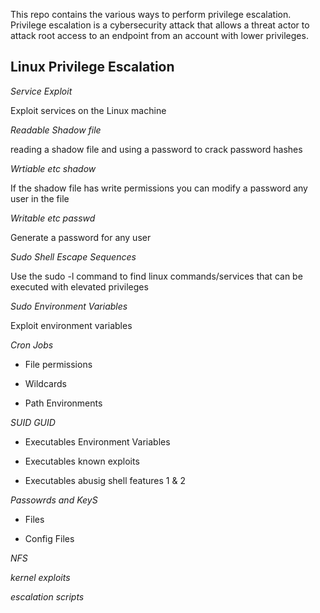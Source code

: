 This repo contains the various ways to perform privilege escalation. Privilege escalation is a cybersecurity attack that allows a threat actor to attack root access to an endpoint from an account with lower privileges. 


## Linux Privilege Escalation 

*Service Exploit*

Exploit services on the Linux machine

*Readable Shadow file*

reading a shadow file and using a password to crack password hashes

*Wrtiable etc shadow*

If the shadow file has write permissions you can modify a password any user in the file

*Writable etc passwd*

Generate a password for any user

*Sudo Shell Escape Sequences*

Use the sudo -l command to find linux commands/services that can be executed with elevated privileges

*Sudo Environment Variables*

Exploit environment variables

*Cron Jobs*

- File permissions

- Wildcards

- Path Environments

*SUID GUID*

- Executables Environment Variables

- Executables known exploits

- Executables abusig shell features 1 & 2

*Passowrds and KeyS*

- Files

- Config Files

*NFS*

*kernel exploits*

*escalation scripts*






